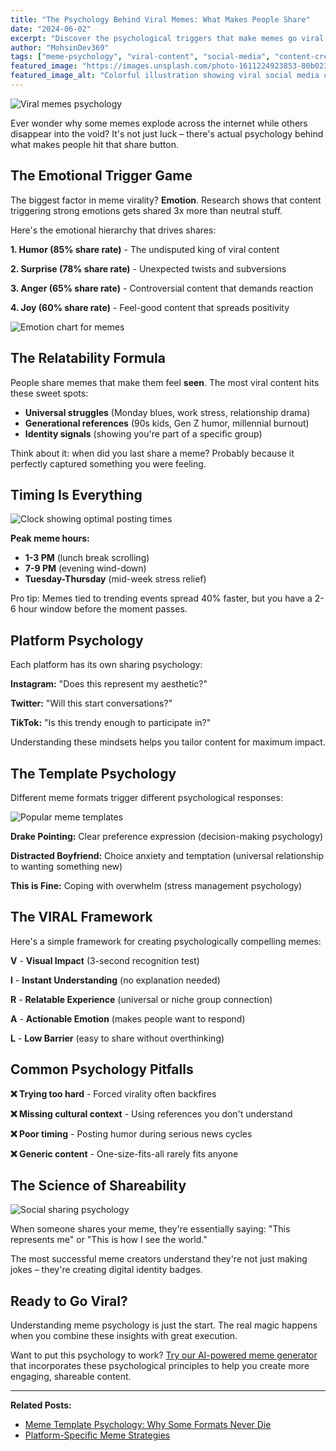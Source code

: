 ```yaml
---
title: "The Psychology Behind Viral Memes: What Makes People Share"
date: "2024-06-02"
excerpt: "Discover the psychological triggers that make memes go viral and learn how to create shareable content that resonates with your audience."
author: "MohsinDev369"
tags: ["meme-psychology", "viral-content", "social-media", "content-creation"]
featured_image: "https://images.unsplash.com/photo-1611224923853-80b023f02d71?w=1200&h=630&fit=crop&auto=format"
featured_image_alt: "Colorful illustration showing viral social media content with engagement icons"
---
```


![Viral memes psychology](https://images.unsplash.com/photo-1611224923853-80b023f02d71?w=1200&h=400&fit=crop&auto=format "Understanding what makes memes go viral")

Ever wonder why some memes explode across the internet while others disappear into the void? It's not just luck – there's actual psychology behind what makes people hit that share button.

## The Emotional Trigger Game

The biggest factor in meme virality? **Emotion**. Research shows that content triggering strong emotions gets shared 3x more than neutral stuff.

Here's the emotional hierarchy that drives shares:

**1. Humor (85% share rate)** - The undisputed king of viral content

**2. Surprise (78% share rate)** - Unexpected twists and subversions

**3. Anger (65% share rate)** - Controversial content that demands reaction

**4. Joy (60% share rate)** - Feel-good content that spreads positivity

![Emotion chart for memes](https://images.unsplash.com/photo-1559757148-5c350d0d3c56?w=800&h=400&fit=crop&auto=format "Chart showing meme shareability by emotion")

## The Relatability Formula

People share memes that make them feel **seen**. The most viral content hits these sweet spots:

- **Universal struggles** (Monday blues, work stress, relationship drama)
- **Generational references** (90s kids, Gen Z humor, millennial burnout)
- **Identity signals** (showing you're part of a specific group)

Think about it: when did you last share a meme? Probably because it perfectly captured something you were feeling.

## Timing Is Everything

![Clock showing optimal posting times](https://images.unsplash.com/photo-1501139083538-0139583c060f?w=600&h=300&fit=crop&auto=format "Best times to post memes for maximum engagement")

**Peak meme hours:**
- **1-3 PM** (lunch break scrolling)
- **7-9 PM** (evening wind-down)
- **Tuesday-Thursday** (mid-week stress relief)

Pro tip: Memes tied to trending events spread 40% faster, but you have a 2-6 hour window before the moment passes.

## Platform Psychology

Each platform has its own sharing psychology:

**Instagram:** "Does this represent my aesthetic?"

**Twitter:** "Will this start conversations?"

**TikTok:** "Is this trendy enough to participate in?"

Understanding these mindsets helps you tailor content for maximum impact.

## The Template Psychology

Different meme formats trigger different psychological responses:

![Popular meme templates](https://images.unsplash.com/photo-1552308995-2baac1ad5490?w=800&h=400&fit=crop&auto=format "Popular meme formats and their psychological appeal")

**Drake Pointing:** Clear preference expression (decision-making psychology)

**Distracted Boyfriend:** Choice anxiety and temptation (universal relationship to wanting something new)

**This is Fine:** Coping with overwhelm (stress management psychology)

## The VIRAL Framework

Here's a simple framework for creating psychologically compelling memes:

**V** - **Visual Impact** (3-second recognition test)

**I** - **Instant Understanding** (no explanation needed)

**R** - **Relatable Experience** (universal or niche group connection)

**A** - **Actionable Emotion** (makes people want to respond)

**L** - **Low Barrier** (easy to share without overthinking)

## Common Psychology Pitfalls

**❌ Trying too hard** - Forced virality often backfires

**❌ Missing cultural context** - Using references you don't understand

**❌ Poor timing** - Posting humor during serious news cycles

**❌ Generic content** - One-size-fits-all rarely fits anyone

## The Science of Shareability

![Social sharing psychology](https://images.unsplash.com/photo-1432888622747-4eb9a8efeb07?w=700&h=350&fit=crop&auto=format "People sharing content on social media")

When someone shares your meme, they're essentially saying: "This represents me" or "This is how I see the world."

The most successful meme creators understand they're not just making jokes – they're creating digital identity badges.

## Ready to Go Viral?

Understanding meme psychology is just the start. The real magic happens when you combine these insights with great execution.

Want to put this psychology to work? [Try our AI-powered meme generator](../create) that incorporates these psychological principles to help you create more engaging, shareable content.

---

**Related Posts:**
- [Meme Template Psychology: Why Some Formats Never Die](../blog/meme-template-psychology)
- [Platform-Specific Meme Strategies](../blog/platform-meme-strategies)